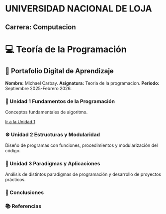 # UNIVERSIDAD NACIONAL DE LOJA
## Carrera: Computacion 

# 💻 Teoría de la Programación  

## 🧭 Portafolio Digital de Aprendizaje
**Nombre:** Michael Carbay. 
**Asignatura:** Teoria de la programacion. 
**Periodo:** Septiembre 2025-Febrero 2026. 

### 🧩 Unidad 1 Fundamentos de la Programación  
Conceptos fundamentales de algoritmo. 

[Ir a la Unidad 1](unidad1.md)


### ⚙️ Unidad 2 Estructuras y Modularidad  
Diseño de programas con funciones, procedimientos y modularización del código.  

### 🧠 Unidad 3 Paradigmas y Aplicaciones  
Análisis de distintos paradigmas de programación y desarrollo de proyectos prácticos.

### 🧾 Conclusiones  

### 📚 Referencias 
